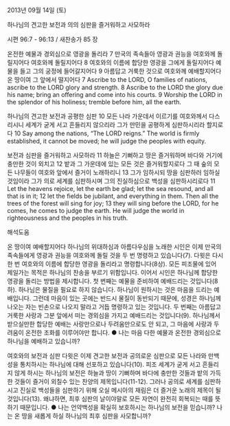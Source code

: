 2013년 09월 14일 (토)

하나님의 견고한 보전과 의의 심판을 즐거워하고 사모하라



시편 96:7 - 96:13 / 새찬송가 85 장


온전한 예물과 경외심으로 영광을 돌리라
7 만국의 족속들아 영광과 권능을 여호와께 돌릴지어다 여호와께 돌릴지어다 8 여호와의 이름에 합당한 영광을 그에게 돌릴지어다 예물을 들고 그의 궁정에 들어갈지어다 9 아름답고 거룩한 것으로 여호와께 예배할지어다 온 땅이여 그 앞에서 떨지어다
7 Ascribe to the LORD, O families of nations, ascribe to the LORD glory and strength. 8 Ascribe to the LORD the glory due his name; bring an offering and come into his courts. 9 Worship the LORD in the splendor of his holiness; tremble before him, all the earth.

하나님의 견고한 보전과 공평한 심판
10 모든 나라 가운데서 이르기를 여호와께서 다스리시니 세계가 굳게 서고 흔들리지 않으리라 그가 만민을 공평하게 심판하시리라 할지로다
10 Say among the nations, “The LORD reigns.” The world is firmly established, it cannot be moved; he will judge the peoples with equity.

보전과 심판을 즐거워하고 사모하라
11 하늘은 기뻐하고 땅은 즐거워하며 바다와 거기에 충만한 것이 외치고 12 밭과 그 가운데에 있는 모든 것은 즐거워할지로다 그 때 숲의 모든 나무들이 여호와 앞에서 즐거이 노래하리니 13 그가 임하시되 땅을 심판하러 임하실 것임이라 그가 의로 세계를 심판하시며 그의 진실하심으로 백성을 심판하시리로다
11 Let the heavens rejoice, let the earth be glad; let the sea resound, and all that is in it; 12 let the fields be jubilant, and everything in them. Then all the trees of the forest will sing for joy; 13 they will sing before the LORD, for he comes, he comes to judge the earth. He will judge the world in righteousness and the peoples in his truth.

해석도움





온 땅이여 예배할지어다 
하나님의 위대하심과 아름다우심을 노래한 시인은 이제 만국의 족속들에게 영광과 권능을 여호와께 돌릴 것을 두 번 명령하고 있습니다(7). 다윗은 다시 한 번 여호와의 이름에 합당한 영광을 돌리라고 명령합니다(8상). 모든 피조물에 있어 제일가는 목적은 하나님의 찬송을 부르기 위함입니다. 이어서 시인은 하나님께 합당한 영광을 돌리는 방법을 제시합니다. 첫 번째는 예물을 준비하여 예배드리는 것입니다(8하). 하나님은 물질을 필요로 하지 않습니다. 하나님이 원하시는 것은 마음을 드리는 예배입니다. 그런데 마음이 있는 곳에는 반드시 물질이 동반되기 때문에, 성경은 하나님께 나오는 자는 빈손으로 나오지 말라고 거듭 명령하고 있는 것입니다. 두 번째는 아름답고 거룩한 사랑과 그분 앞에서 떠는 경외심을 가지고 예배드리는 것입니다(9). 하나님께서 받으실만한 합당한 예배는 사랑만으로나 두려움만으로도 안 되고, 그 마음에 사랑과 두려움이 온전한 조화를 이루어야만 합니다.
● 나는 마음 다한 예물과 온전한 경외심으로 하나님을 예배하고 있습니까?

여호와의 보전과 심판 
다윗은 이제 견고한 보전과 공의로운 심판으로 모든 나라와 만백성을 통치하시는 하나님에 대해 선포하고 있습니다(10). 피조 세계가 굳게 서고 흔들리지 않게 하시는 하나님의 보전은 하늘과 땅이 기뻐하며 바다에 충만한 것들과 밭의 가득한 것들이 즐거이 외칠수 있는 찬양의 제목입니다(11-12). 그러나 공의로 세계를 심판하시고 진실로 백성들을 심판하기 위해 오실 메시아의 재림은 더 즐거운 노래의 제목이 될 것입니다(13). 왜냐하면, 최후 심판의 날이야말로 모든 자연이 완전히 회복되는 때를 뜻하기 때문입니다.
● 나는 언약백성을 확실히 보호하시는 하나님의 보전을 믿습니까? 나는 온 땅을 새롭게 하실 하나님의 최후 심판을 사모합니까?